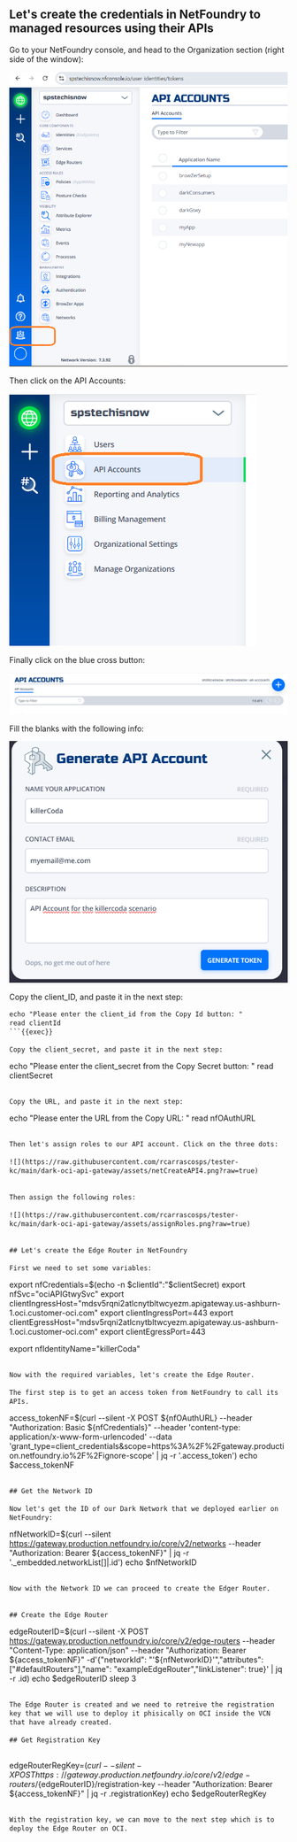 ## Let's create the credentials in NetFoundry to managed resources using their APIs

Go to your NetFoundry console, and head to the Organization section (right side of the window):

![](https://raw.githubusercontent.com/rcarrascosps/tester-kc/main/dark-oci-api-gateway/assets/netorg.png?raw=true)

Then click on the API Accounts:

![](https://raw.githubusercontent.com/rcarrascosps/tester-kc/main/dark-oci-api-gateway/assets/netAPIAcc.png?raw=true)

Finally click on the blue cross button:

![](https://raw.githubusercontent.com/rcarrascosps/tester-kc/main/dark-oci-api-gateway/assets/netCreateAPI.png?raw=true)

Fill the blanks with the following info:

![](https://raw.githubusercontent.com/rcarrascosps/tester-kc/main/dark-oci-api-gateway/assets/netCreateAPI2.png?raw=true)

Copy the client_ID, and paste it in the next step:

```
echo "Please enter the client_id from the Copy Id button: "
read clientId 
```{{exec}}

Copy the client_secret, and paste it in the next step:

```
echo "Please enter the client_secret from the Copy Secret button: "
read clientSecret 
```{{exec}}

Copy the URL, and paste it in the next step:

```
echo "Please enter the URL from the Copy URL: "
read nfOAuthURL 
```{{exec}}

Then let's assign roles to our API account. Click on the three dots:

![](https://raw.githubusercontent.com/rcarrascosps/tester-kc/main/dark-oci-api-gateway/assets/netCreateAPI4.png?raw=true)


Then assign the following roles:

![](https://raw.githubusercontent.com/rcarrascosps/tester-kc/main/dark-oci-api-gateway/assets/assignRoles.png?raw=true)


## Let's create the Edge Router in NetFoundry

First we need to set some variables:

```
export nfCredentials=$(echo -n $clientId":"$clientSecret)
export nfSvc="ociAPIGtwySvc"
export clientIngressHost="mdsv5rqni2atlcnytbltwcyezm.apigateway.us-ashburn-1.oci.customer-oci.com"
export clientIngressPort=443
export clientEgressHost="mdsv5rqni2atlcnytbltwcyezm.apigateway.us-ashburn-1.oci.customer-oci.com"
export clientEgressPort=443

export nfIdentityName="killerCoda"
```{{execute}}

Now with the required variables, let's create the Edge Router.

The first step is to get an access token from NetFoundry to call its APIs.

```
access_tokenNF=$(curl --silent -X POST ${nfOAuthURL} --header "Authorization: Basic ${nfCredentials}" --header 'content-type: application/x-www-form-urlencoded' --data 'grant_type=client_credentials&scope=https%3A%2F%2Fgateway.production.netfoundry.io%2F%2Fignore-scope' | jq -r '.access_token')
echo $access_tokenNF
```{{execute}}

## Get the Network ID

Now let's get the ID of our Dark Network that we deployed earlier on NetFoundry:

```
nfNetworkID=$(curl --silent https://gateway.production.netfoundry.io/core/v2/networks --header "Authorization: Bearer ${access_tokenNF}" | jq  -r '._embedded.networkList[]|.id')
echo $nfNetworkID
```{{execute}}

Now with the Network ID we can proceed to create the Edger Router.


## Create the Edge Router

```
edgeRouterID=$(curl --silent -X POST https://gateway.production.netfoundry.io/core/v2/edge-routers --header "Content-Type: application/json" --header "Authorization: Bearer ${access_tokenNF}" -d'{"networkId": "'${nfNetworkID}'","attributes": ["#defaultRouters"],"name": "exampleEdgeRouter","linkListener": true}' | jq  -r .id)
echo $edgeRouterID
sleep 3
```{{execute}}

The Edge Router is created and we need to retreive the registration key that we will use to deploy it phisically on OCI inside the VCN that have already created.

## Get Registration Key


```
edgeRouterRegKey=$(curl --silent -X POST https://gateway.production.netfoundry.io/core/v2/edge-routers/${edgeRouterID}/registration-key --header "Authorization: Bearer ${access_tokenNF}" | jq -r .registrationKey)
echo $edgeRouterRegKey
```{{execute}}

With the registration key, we can move to the next step which is to deploy the Edge Router on OCI.

